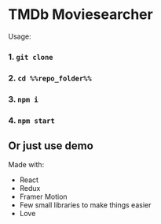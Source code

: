 # TMDb Moviesearcher

Usage:

### 1. `git clone`
### 2. `cd %%repo_folder%%`
### 3. `npm i`
### 4. `npm start`

## Or just use demo

Made with:
+ React
+ Redux
+ Framer Motion
+ Few small libraries to make things easier
+ Love
